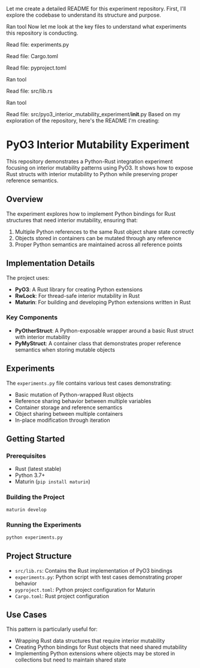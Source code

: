 
Let me create a detailed README for this experiment repository. First, I'll explore the codebase to understand its structure and purpose.

Ran tool
Now let me look at the key files to understand what experiments this repository is conducting.

Read file: experiments.py

Read file: Cargo.toml

Read file: pyproject.toml

Ran tool

Read file: src/lib.rs

Ran tool

Read file: src/pyo3_interior_mutability_experiment/__init__.py
Based on my exploration of the repository, here's the README I'm creating:

# PyO3 Interior Mutability Experiment

This repository demonstrates a Python-Rust integration experiment focusing on interior mutability patterns using PyO3. It shows how to expose Rust structs with interior mutability to Python while preserving proper reference semantics.

## Overview

The experiment explores how to implement Python bindings for Rust structures that need interior mutability, ensuring that:

1. Multiple Python references to the same Rust object share state correctly
2. Objects stored in containers can be mutated through any reference
3. Proper Python semantics are maintained across all reference points

## Implementation Details

The project uses:
- **PyO3**: A Rust library for creating Python extensions
- **RwLock**: For thread-safe interior mutability in Rust
- **Maturin**: For building and developing Python extensions written in Rust

### Key Components

- **PyOtherStruct**: A Python-exposable wrapper around a basic Rust struct with interior mutability
- **PyMyStruct**: A container class that demonstrates proper reference semantics when storing mutable objects

## Experiments

The `experiments.py` file contains various test cases demonstrating:
- Basic mutation of Python-wrapped Rust objects
- Reference sharing behavior between multiple variables
- Container storage and reference semantics
- Object sharing between multiple containers
- In-place modification through iteration

## Getting Started

### Prerequisites
- Rust (latest stable)
- Python 3.7+
- Maturin (`pip install maturin`)

### Building the Project
```bash
maturin develop
```

### Running the Experiments
```bash
python experiments.py
```

## Project Structure

- `src/lib.rs`: Contains the Rust implementation of PyO3 bindings
- `experiments.py`: Python script with test cases demonstrating proper behavior
- `pyproject.toml`: Python project configuration for Maturin
- `Cargo.toml`: Rust project configuration

## Use Cases

This pattern is particularly useful for:
- Wrapping Rust data structures that require interior mutability
- Creating Python bindings for Rust objects that need shared mutability
- Implementing Python extensions where objects may be stored in collections but need to maintain shared state
